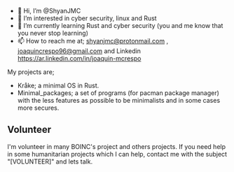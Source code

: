 - 👋 Hi, I’m @ShyanJMC
- 👀 I’m interested in cyber security, linux and Rust
- 🌱 I’m currently learning Rust and cyber security (you and me know that you never stop learning)
- 📫 How to reach me at; shyanjmc@protonmail.com , joaquincrespo96@gmail.com and Linkedin https://ar.linkedin.com/in/joaquin-mcrespo

<!---
ShyanJMC/ShyanJMC is a ✨ special ✨ repository because its `README.md` (this file) appears on your GitHub profile.
You can click the Preview link to take a look at your changes.
--->

My projects are;
- Kråke; a minimal OS in Rust.
- Minimal_packages; a set of programs (for pacman package manager) with the less features as possible to be minimalists and in some cases more secures.

## Volunteer
I'm volunteer in many BOINC's project and others projects. If you need help in some humanitarian projects which I can help, contact me with the subject "[VOLUNTEER]" and lets talk.
